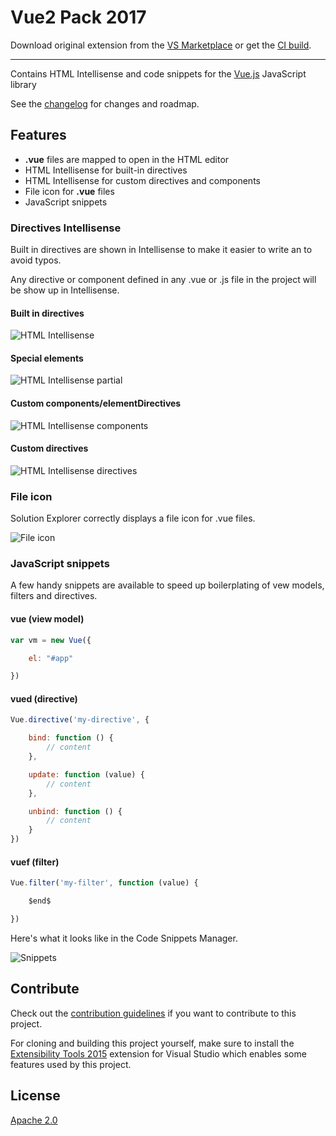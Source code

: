 # Vue2 Pack 2017

Download original extension from the [VS Marketplace](https://marketplace.visualstudio.com/items?itemName=MadsKristensen.VuejsPack-18329)
or get the [CI build](http://vsixgallery.com/extension/4163aa08-9878-4b1c-a1ee-58ab67f7db5b/).

---------------------------------------

Contains HTML Intellisense and code snippets for the
[Vue.js](http://vuejs.org)
JavaScript library

See the [changelog](CHANGELOG.md) for changes and roadmap.

## Features

- **.vue** files are mapped to open in the HTML editor
- HTML Intellisense for built-in directives
- HTML Intellisense for custom directives and components
- File icon for **.vue** files
- JavaScript snippets

### Directives Intellisense
Built in directives are shown in Intellisense to make it easier
to write an to avoid typos.

Any directive or component defined in any .vue or .js file in
the project will be show up in Intellisense.

#### Built in directives
![HTML Intellisense](art/html-intellisense.png)

#### Special elements
![HTML Intellisense partial](art/html-intellisense-partial.png)

#### Custom components/elementDirectives
![HTML Intellisense components](art/html-intellisense-component.png)

#### Custom directives
![HTML Intellisense directives](art/html-intellisense-directives.png)

### File icon
Solution Explorer correctly displays a file icon for .vue
files.

![File icon](art/file-icon.png)

### JavaScript snippets
A few handy snippets are available to speed up boilerplating
of vew models, filters and directives.

#### vue (view model)

```javascript
var vm = new Vue({

    el: "#app"

})
```

#### vued (directive)

```javascript
Vue.directive('my-directive', {

    bind: function () {
        // content
    },

    update: function (value) {
        // content
    },

    unbind: function () {
        // content
    }
})
```

#### vuef (filter)

```javascript
Vue.filter('my-filter', function (value) {

    $end$

})
```

Here's what it looks like in the Code Snippets Manager.

![Snippets](art/snippets.png)

## Contribute
Check out the [contribution guidelines](CONTRIBUTING.md)
if you want to contribute to this project.

For cloning and building this project yourself, make sure
to install the
[Extensibility Tools 2015](https://visualstudiogallery.msdn.microsoft.com/ab39a092-1343-46e2-b0f1-6a3f91155aa6)
extension for Visual Studio which enables some features
used by this project.

## License
[Apache 2.0](LICENSE)